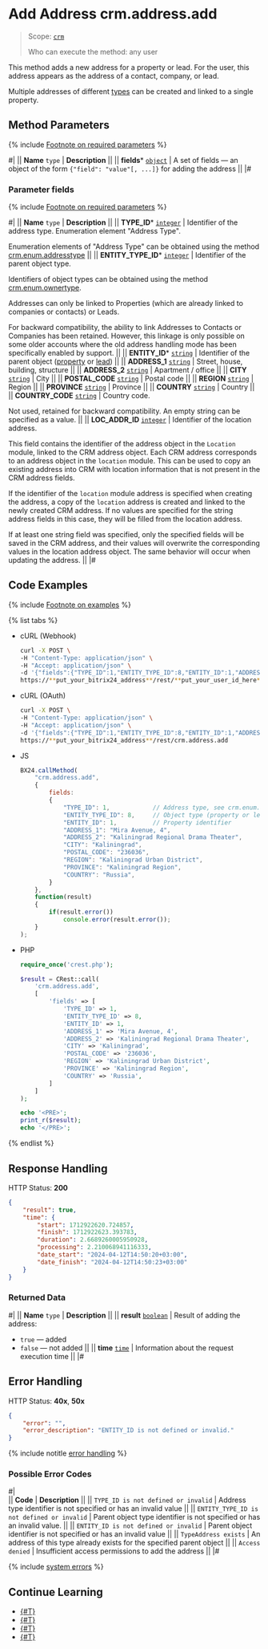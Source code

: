 # Add Address crm.address.add

> Scope: [`crm`](../../../scopes/permissions.md)
>
> Who can execute the method: any user

This method adds a new address for a property or lead. For the user, this address appears as the address of a contact, company, or lead.

Multiple addresses of different [types](../../auxiliary/enum/crm-enum-address-type.md) can be created and linked to a single property.

## Method Parameters

{% include [Footnote on required parameters](../../../../_includes/required.md) %}

#|
|| **Name**
`type` | **Description** ||
|| **fields***
[`object`](../../../data-types.md) | A set of fields — an object of the form `{"field": "value"[, ...]}` for adding the address ||
|#

### Parameter fields

{% include [Footnote on required parameters](../../../../_includes/required.md) %}

#|
|| **Name**
`type` | **Description** ||
|| **TYPE_ID***
[`integer`](../../../data-types.md) | Identifier of the address type. Enumeration element "Address Type".

Enumeration elements of "Address Type" can be obtained using the method [crm.enum.addresstype](../../auxiliary/enum/crm-enum-address-type.md) 
||
|| **ENTITY_TYPE_ID***
[`integer`](../../../data-types.md) | Identifier of the parent object type.

Identifiers of object types can be obtained using the method [crm.enum.ownertype](../../auxiliary/enum/crm-enum-owner-type.md).

Addresses can only be linked to Properties (which are already linked to companies or contacts) or Leads.

For backward compatibility, the ability to link Addresses to Contacts or Companies has been retained. However, this linkage is only possible on some older accounts where the old address handling mode has been specifically enabled by support.
||
|| **ENTITY_ID***
[`string`](../../../data-types.md) | Identifier of the parent object ([property](../universal/index.md) or [lead](../../leads/index.md)) ||
|| **ADDRESS_1**
[`string`](../../../data-types.md) | Street, house, building, structure ||
|| **ADDRESS_2**
[`string`](../../../data-types.md) | Apartment / office ||
|| **CITY**
[`string`](../../../data-types.md) | City ||
|| **POSTAL_CODE**
[`string`](../../../data-types.md) | Postal code ||
|| **REGION**
[`string`](../../../data-types.md) | Region ||
|| **PROVINCE**
[`string`](../../../data-types.md) | Province ||
|| **COUNTRY**
[`string`](../../../data-types.md) | Country ||
|| **COUNTRY_CODE**
[`string`](../../../data-types.md) | Country code.

Not used, retained for backward compatibility. An empty string can be specified as a value.
||
|| **LOC_ADDR_ID**
[`integer`](../../../data-types.md) | Identifier of the location address.

This field contains the identifier of the address object in the `Location` module, linked to the CRM address object. Each CRM address corresponds to an address object in the `location` module. This can be used to copy an existing address into CRM with location information that is not present in the CRM address fields.

If the identifier of the `location` module address is specified when creating the address, a copy of the `location` address is created and linked to the newly created CRM address. If no values are specified for the string address fields in this case, they will be filled from the location address.

If at least one string field was specified, only the specified fields will be saved in the CRM address, and their values will overwrite the corresponding values in the location address object. The same behavior will occur when updating the address.
||
|#

## Code Examples

{% include [Footnote on examples](../../../../_includes/examples.md) %}

{% list tabs %}

- cURL (Webhook)

    ```bash
    curl -X POST \
    -H "Content-Type: application/json" \
    -H "Accept: application/json" \
    -d '{"fields":{"TYPE_ID":1,"ENTITY_TYPE_ID":8,"ENTITY_ID":1,"ADDRESS_1":"Mira Avenue, 4","ADDRESS_2":"Kaliningrad Regional Drama Theater","CITY":"Kaliningrad","POSTAL_CODE":"236036","REGION":"Kaliningrad Urban District","PROVINCE":"Kaliningrad Region","COUNTRY":"Russia"}}' \
    https://**put_your_bitrix24_address**/rest/**put_your_user_id_here**/**put_your_webhook_here**/crm.address.add
    ```

- cURL (OAuth) 

    ```bash
    curl -X POST \
    -H "Content-Type: application/json" \
    -H "Accept: application/json" \
    -d '{"fields":{"TYPE_ID":1,"ENTITY_TYPE_ID":8,"ENTITY_ID":1,"ADDRESS_1":"Mira Avenue, 4","ADDRESS_2":"Kaliningrad Regional Drama Theater","CITY":"Kaliningrad","POSTAL_CODE":"236036","REGION":"Kaliningrad Urban District","PROVINCE":"Kaliningrad Region","COUNTRY":"Russia"},"auth":"**put_access_token_here**"}' \
    https://**put_your_bitrix24_address**/rest/crm.address.add
    ```

- JS

    ```js
    BX24.callMethod(
        "crm.address.add",
        {
            fields:
            {
                "TYPE_ID": 1,            // Address type, see crm.enum.addresstype
                "ENTITY_TYPE_ID": 8,     // Object type (property or lead)
                "ENTITY_ID": 1,          // Property identifier
                "ADDRESS_1": "Mira Avenue, 4",
                "ADDRESS_2": "Kaliningrad Regional Drama Theater",
                "CITY": "Kaliningrad",
                "POSTAL_CODE": "236036",
                "REGION": "Kaliningrad Urban District",
                "PROVINCE": "Kaliningrad Region",
                "COUNTRY": "Russia",
            }
        },
        function(result)
        {
            if(result.error())
                console.error(result.error());
        }
    );
    ```

- PHP

    ```php
    require_once('crest.php');

    $result = CRest::call(
        'crm.address.add',
        [
            'fields' => [
                'TYPE_ID' => 1,
                'ENTITY_TYPE_ID' => 8,
                'ENTITY_ID' => 1,
                'ADDRESS_1' => 'Mira Avenue, 4',
                'ADDRESS_2' => 'Kaliningrad Regional Drama Theater',
                'CITY' => 'Kaliningrad',
                'POSTAL_CODE' => '236036',
                'REGION' => 'Kaliningrad Urban District',
                'PROVINCE' => 'Kaliningrad Region',
                'COUNTRY' => 'Russia',
            ]
        ]
    );

    echo '<PRE>';
    print_r($result);
    echo '</PRE>';
    ```

{% endlist %}

## Response Handling

HTTP Status: **200**

```json
{
    "result": true,
    "time": {
        "start": 1712922620.724857,
        "finish": 1712922623.393783,
        "duration": 2.6689260005950928,
        "processing": 2.210068941116333,
        "date_start": "2024-04-12T14:50:20+03:00",
        "date_finish": "2024-04-12T14:50:23+03:00"
    }
}
```

### Returned Data

#|
|| **Name**
`type` | **Description** ||
|| **result**
[`boolean`](../../../data-types.md) | Result of adding the address:
- `true` — added
- `false` — not added 
||
|| **time**
[`time`](../../../data-types.md) | Information about the request execution time ||
|#

## Error Handling

HTTP Status: **40x**, **50x**

```json
{
    "error": "",
    "error_description": "ENTITY_ID is not defined or invalid."
}
```

{% include notitle [error handling](../../../../_includes/error-info.md) %}

### Possible Error Codes

#|  
|| **Code** | **Description** ||
|| `TYPE_ID is not defined or invalid` | Address type identifier is not specified or has an invalid value ||
|| `ENTITY_TYPE_ID is not defined or invalid` | Parent object type identifier is not specified or has an invalid value. ||
|| `ENTITY_ID is not defined or invalid` | Parent object identifier is not specified or has an invalid value ||
|| `TypeAddress exists` | An address of this type already exists for the specified parent object ||
|| `Access denied` | Insufficient access permissions to add the address ||
|#

{% include [system errors](../../../../_includes/system-errors.md) %}

## Continue Learning

- [{#T}](./crm-address-update.md)
- [{#T}](./crm-address-list.md)
- [{#T}](./crm-address-delete.md)
- [{#T}](./crm-address-fields.md)